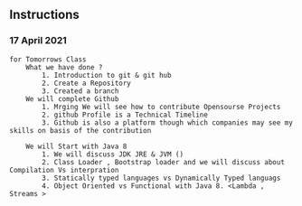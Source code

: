 
## Instructions 

### 17 April 2021       

    for Tomorrows Class
        What we have done ?
            1. Introduction to git & git hub
            2. Create a Repository
            3. Created a branch 
        We will complete Github
            1. Mrging We will see how to contribute Opensourse Projects 
            2. github Profile is a Technical Timeline 
            3. Github is also a platform though which companies may see my skills on basis of the contribution
        
        We will Start with Java 8 
            1. We will discuss JDK JRE & JVM ()
            2. Class Loader , Bootstrap loader and we will discuss about Compilation Vs interpration 
            3. Statically typed languages vs Dynamically Typed languags 
            4. Object Oriented vs Functional with Java 8. <Lambda , Streams >

            

    